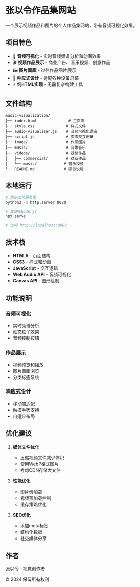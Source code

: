 # 张以令作品集网站

一个展示视频作品和图片的个人作品集网站，带有音频可视化效果。

## 项目特色

- 🎵 **音频可视化** - 实时音频频谱分析和动画效果
- 🎬 **视频作品展示** - 商业广告、音乐视频、创意作品
- 🖼️ **图片画廊** - 过往作品图片展示
- 🎨 **响应式设计** - 适配各种设备屏幕
- ⚡ **纯HTML实现** - 无需复杂构建工具

## 文件结构

```
music-visualization/
├── index.html              # 主页面
├── style.css              # 样式文件
├── audio-visualizer.js    # 音频可视化逻辑
├── script.js              # 页面交互逻辑
├── image/                 # 作品图片
├── music/                 # 背景音乐
├── videos/                # 视频作品
│   ├── commercial/        # 商业作品
│   └── music/            # 音乐视频
└── README.md             # 项目说明
```

## 本地运行

```bash
# 启动本地服务器
python3 -m http.server 8080

# 或使用Node.js
npx serve .

# 访问 http://localhost:8080
```

## 技术栈

- **HTML5** - 页面结构
- **CSS3** - 样式和动画
- **JavaScript** - 交互逻辑
- **Web Audio API** - 音频可视化
- **Canvas API** - 图形绘制

## 功能说明

### 音频可视化
- 实时频谱分析
- 动态粒子效果
- 音频控制按钮

### 作品展示
- 视频预览和播放
- 图片画廊浏览
- 分类标签系统

### 响应式设计
- 移动端适配
- 触摸手势支持
- 自适应布局

## 优化建议

1. **媒体文件优化**
   - 压缩视频文件减少体积
   - 使用WebP格式图片
   - 考虑CDN存储大文件

2. **性能优化**
   - 图片懒加载
   - 视频预加载控制
   - 缓存策略优化

3. **SEO优化**
   - 添加meta标签
   - 结构化数据
   - 社交媒体分享

## 作者

张以令 - 视觉创作者

© 2024 保留所有权利